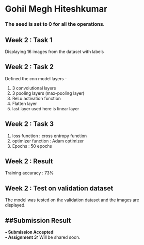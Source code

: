 # Gohil Megh Hiteshkumar

### The seed is set to 0 for all the operations.

## Week 2 : Task 1

Displaying 16 images from the dataset with labels

## Week 2 : Task 2

Defined the cnn model layers -
1. 3 convolutional layers
2. 3 pooling layers (max-pooling layer)
3. ReLu activation function
4. Flatten layer
5. last layer used here is linear layer



## Week 2 : Task 3

1. loss function : cross entropy function
2. optimizer function : Adam optimizer
3. Epochs : 50 epochs

## Week 2 : Result
Training accuracy : 73%

## Week 2 : Test on validation dataset

The model was tested on the validation dataset and the images are displayed.


##Submission Result
---
**• Submission Accepted** </br>
**• Assignment 3:** Will be shared soon.
